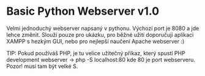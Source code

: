 # Basic Python Webserver v1.0
Velmi jednoduchý webserver napsaný v pythonu. Výchozí port je 8080 a jde lehce změnit. Slouží pouze pro ukázku, pro běžné užití doporučuji aplikaci XAMPP s hezkým GUI, nebo pro nejlepší naučení Apache webserver :) 

TIP: Pokud používáš PHP, je tu velice užitečný příkaz, který spustí PHP development webserver ->  php -S localhost:80 kde 80 je port webserveru. Pozor! musí tam být velké S.
